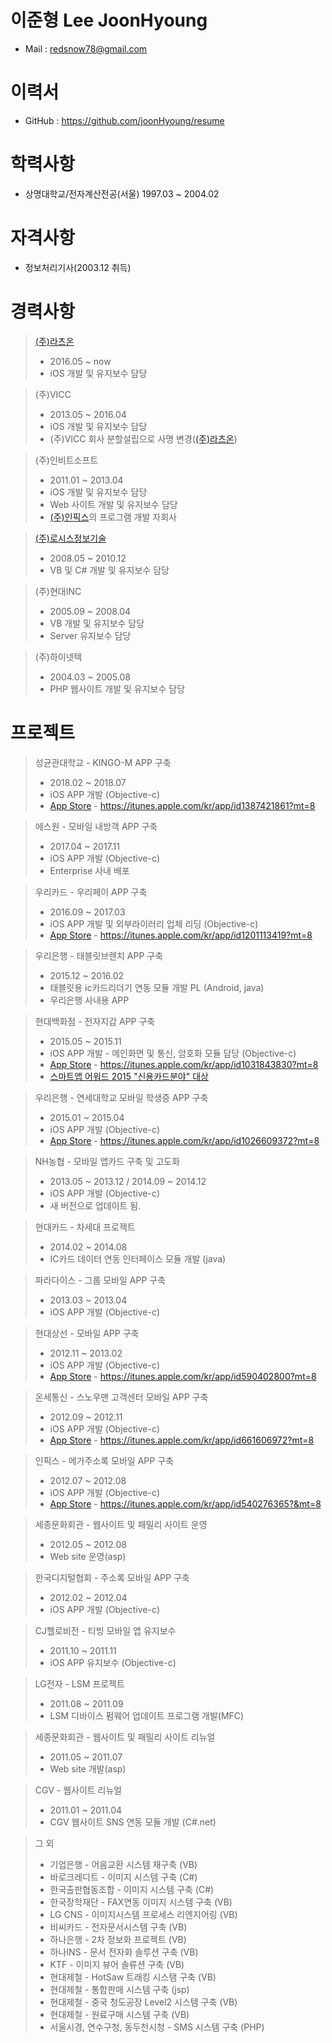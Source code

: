 # 이준형 Lee JoonHyoung 
* Mail : redsnow78@gmail.com

# 이력서
* GitHub : https://github.com/joonHyoung/resume

# 학력사항
* 상명대학교/전자계산전공(서울) 1997.03 ~ 2004.02

# 자격사항
* 정보처리기사(2003.12 취득)

# 경력사항
> [(주)라츠온](http://www.lots-on.co.kr)
>* 2016.05 ~ now
>* iOS 개발 및 유지보수 담당

> (주)VICC
>* 2013.05 ~ 2016.04
>* iOS 개발 및 유지보수 담당
>* (주)VICC 회사 분할설립으로 사명 변경([(주)라츠온](http://www.lots-on.co.kr))

> (주)인비트소프트
>* 2011.01 ~ 2013.04
>* iOS 개발 및 유지보수 담당
>* Web 사이트 개발 및 유지보수 담당
>* [(주)인픽스](http://www.inpix.com)의 프로그램 개발 자회사

> [(주)로시스정보기술](http://www.rosis.co.kr/)
>* 2008.05 ~ 2010.12
>* VB 및 C# 개발 및 유지보수 담당

> (주)현대INC
>* 2005.09 ~ 2008.04
>* VB 개발 및 유지보수 담당
>* Server 유지보수 담당

> (주)하이넷텍
>* 2004.03 ~ 2005.08
>* PHP 웹사이트 개발 및 유지보수 담당


# 프로젝트
> 성균관대학교 - KINGO-M APP 구축
>* 2018.02 ~ 2018.07
>* iOS APP 개발 (Objective-c)
>* [App Store](https://itunes.apple.com/kr/app/id1387421861?mt=8) - https://itunes.apple.com/kr/app/id1387421861?mt=8

> 에스원 - 모바일 내방객 APP 구축
>* 2017.04 ~ 2017.11
>* iOS APP 개발 (Objective-c)
>* Enterprise 사내 배포

> 우리카드 - 우리페이 APP 구축
>* 2016.09 ~ 2017.03 
>* iOS APP 개발 및 외부라이러리 업체 리딩 (Objective-c)
>* [App Store](https://itunes.apple.com/kr/app/id1201113419?mt=8) - https://itunes.apple.com/kr/app/id1201113419?mt=8

> 우리은행 - 태블릿브렌치 APP 구축
>* 2015.12 ~ 2016.02
>* 태블릿용 ic카드리더기 연동 모듈 개발 PL (Android, java)
>* 우리은행 사내용 APP

> 현대백화점 - 전자지갑 APP 구축
>* 2015.05 ~ 2015.11
>* iOS APP 개발 - 메인화면 및 통신, 암호화 모듈 담당 (Objective-c)
>* [App Store](https://itunes.apple.com/kr/app/id1031843830?mt=8) - https://itunes.apple.com/kr/app/id1031843830?mt=8
>* [스마트앱 어워드 2015 "신용카드분야" 대상 ](http://www.i-award.or.kr/Smart/Prize/2015/Awarded01.aspx)

> 우리은행 - 연세대학교 모바일 학생증 APP 구축
>* 2015.01 ~ 2015.04
>* iOS APP 개발 (Objective-c)
>* [App Store](https://itunes.apple.com/kr/app/id1026609372?mt=8) - https://itunes.apple.com/kr/app/id1026609372?mt=8

> NH농협 - 모바일 앱카드 구축 및 고도화
>* 2013.05 ~ 2013.12 / 2014.09 ~ 2014.12
>* iOS APP 개발 (Objective-c)
>* 새 버전으로 업데이트 됨.

> 현대카드 - 차세대 프로젝트
>* 2014.02 ~ 2014.08 
>* IC카드 데이터 연동 인터페이스 모듈 개발 (java)

> 파라다이스 - 그룹 모바일 APP 구축
>* 2013.03 ~ 2013.04
>* iOS APP 개발 (Objective-c)

> 현대상선 - 모바일 APP 구축
>* 2012.11 ~ 2013.02
>* iOS APP 개발 (Objective-c)
>* [App Store](https://itunes.apple.com/kr/app/id590402800?mt=8) - https://itunes.apple.com/kr/app/id590402800?mt=8

> 온세통신 - 스노우맨 고객센터 모바일 APP 구축
>* 2012.09 ~ 2012.11
>* iOS APP 개발 (Objective-c)
>* [App Store](https://itunes.apple.com/kr/app/id661606972?mt=8) - https://itunes.apple.com/kr/app/id661606972?mt=8

> 인픽스 - 메가주소록 모바일 APP 구축
>* 2012.07 ~ 2012.08
>* iOS APP 개발 (Objective-c)
>* [App Store](https://itunes.apple.com/kr/app/id540276365?&mt=8) - https://itunes.apple.com/kr/app/id540276365?&mt=8

> 세종문화회관 - 웹사이트 및 패밀리 사이트 운영
>* 2012.05 ~ 2012.08
>* Web site 운영(asp)

> 한국디지털협회 - 주소록 모바일 APP 구축
>* 2012.02 ~ 2012.04
>* iOS APP 개발 (Objective-c)

> CJ헬로비전 - 티빙 모바일 앱 유지보수
>* 2011.10 ~ 2011.11
>* iOS APP 유지보수 (Objective-c)

> LG전자 - LSM 프로젝트
>* 2011.08 ~ 2011.09
>* LSM 디바이스 펌웨어 업데이트 프로그램 개발(MFC)

> 세종문화회관 - 웹사이트 및 패밀리 사이트 리뉴얼
>* 2011.05 ~ 2011.07
>* Web site 개발(asp)

> CGV - 웹사이트 리뉴얼
>* 2011.01 ~ 2011.04
>* CGV 웹사이트 SNS 연동 모듈 개발 (C#.net)

> 그 외
>* 기업은행 - 어음교환 시스템 재구축 (VB)
>* 바로크레디트 - 이미지 시스템 구축 (C#)
>* 한국출판협동조합 - 이미지 시스템 구축 (C#)
>* 한국장학재단 - FAX연동 이미지 시스템 구축 (VB)
>* LG CNS - 이미지시스템 프로세스 리엔지어링 (VB)
>* 비씨카드 - 전자문서시스템 구축 (VB)
>* 하나은행 - 2차 정보화 프로젝트 (VB)
>* 하나INS - 문서 전자화 솔루션 구축 (VB)
>* KTF - 이미지 뷰어 솔류션 구축 (VB)
>* 현대제철 - HotSaw 트래킹 시스탬 구축 (VB)
>* 현대제철 - 통합판매 시스템 구축 (jsp)
>* 현대제철 - 중국 청도공장 Level2 시스템 구축 (VB)
>* 현대제철 - 원료구매 시스템 구축 (VB)
>* 서울시경, 연수구청, 동두천시청 - SMS 시스템 구축 (PHP)
